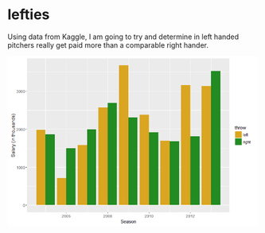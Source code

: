 # lefties
Using data from Kaggle, I am going to try and determine in left handed pitchers really get paid more than a comparable right hander. 


![alt tag](https://raw.githubusercontent.com/ryanburge/lefties/master/leftVright.png)
